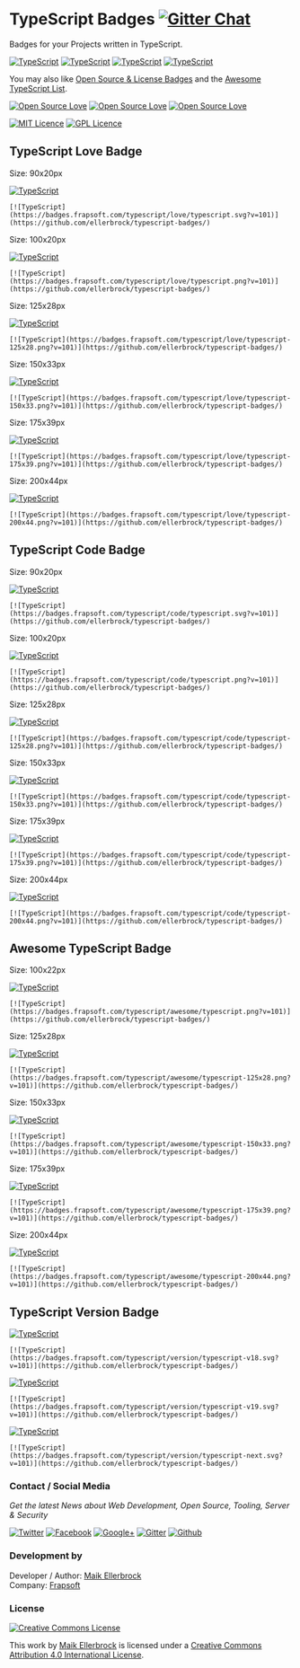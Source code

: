 # TypeScript Badges [![Gitter Chat](https://badges.gitter.im/frapsoft/frapsoft.svg?v=101)](https://gitter.im/frapsoft/frapsoft/)

Badges for your Projects written in TypeScript.

[![TypeScript](https://badges.frapsoft.com/typescript/love/typescript.png?v=101)](https://github.com/ellerbrock/typescript-badges/) [![TypeScript](https://badges.frapsoft.com/typescript/code/typescript.png?v=101)](https://github.com/ellerbrock/typescript-badges/) [![TypeScript](https://badges.frapsoft.com/typescript/awesome/typescript.png?v=101)](https://github.com/ellerbrock/typescript-badges/) [![TypeScript](https://badges.frapsoft.com/typescript/version/typescript-next.svg?v=101)](https://github.com/ellerbrock/typescript-badges/)

You may also like [Open Source & License Badges](https://github.com/ellerbrock/typescript-badges/) and the [Awesome TypeScript List](https://github.com/ellerbrock/awesome-typescript).

[![Open Source Love](https://badges.frapsoft.com/os/v1/open-source.png?v=102)](https://github.com/ellerbrock/open-source-badge/) [![Open Source Love](https://badges.frapsoft.com/os/v2/open-source.png?v=102)](https://github.com/ellerbrock/open-source-badge/) [![Open Source Love](https://badges.frapsoft.com/os/v3/open-source.png?v=102)](https://github.com/ellerbrock/open-source-badge/)

[![MIT Licence](https://badges.frapsoft.com/os/mit/mit.png?v=102)](https://opensource.org/licenses/mit-license.php) [![GPL Licence](https://badges.frapsoft.com/os/gpl/gpl.png?v=102)](https://opensource.org/licenses/GPL-3.0/)

## TypeScript Love Badge

Size: 90x20px

[![TypeScript](https://badges.frapsoft.com/typescript/love/typescript.svg?v=101)](https://github.com/ellerbrock/typescript-badges/)

`[![TypeScript](https://badges.frapsoft.com/typescript/love/typescript.svg?v=101)](https://github.com/ellerbrock/typescript-badges/)`

Size: 100x20px

[![TypeScript](https://badges.frapsoft.com/typescript/love/typescript.png?v=101)](https://github.com/ellerbrock/typescript-badges/)

`[![TypeScript](https://badges.frapsoft.com/typescript/love/typescript.png?v=101)](https://github.com/ellerbrock/typescript-badges/)`

Size: 125x28px

[![TypeScript](https://badges.frapsoft.com/typescript/love/typescript-125x28.png?v=101)](https://github.com/ellerbrock/typescript-badges/)

`[![TypeScript](https://badges.frapsoft.com/typescript/love/typescript-125x28.png?v=101)](https://github.com/ellerbrock/typescript-badges/)`

Size: 150x33px

[![TypeScript](https://badges.frapsoft.com/typescript/love/typescript-150x33.png?v=101)](https://github.com/ellerbrock/typescript-badges/)

`[![TypeScript](https://badges.frapsoft.com/typescript/love/typescript-150x33.png?v=101)](https://github.com/ellerbrock/typescript-badges/)`

Size: 175x39px

[![TypeScript](https://badges.frapsoft.com/typescript/love/typescript-175x39.png?v=101)](https://github.com/ellerbrock/typescript-badges/)

`[![TypeScript](https://badges.frapsoft.com/typescript/love/typescript-175x39.png?v=101)](https://github.com/ellerbrock/typescript-badges/)`

Size: 200x44px

[![TypeScript](https://badges.frapsoft.com/typescript/love/typescript-200x44.png?v=101)](https://github.com/ellerbrock/typescript-badges/)

`[![TypeScript](https://badges.frapsoft.com/typescript/love/typescript-200x44.png?v=101)](https://github.com/ellerbrock/typescript-badges/)`

## TypeScript Code Badge

Size: 90x20px

[![TypeScript](https://badges.frapsoft.com/typescript/code/typescript.svg?v=101)](https://github.com/ellerbrock/typescript-badges/)

`[![TypeScript](https://badges.frapsoft.com/typescript/code/typescript.svg?v=101)](https://github.com/ellerbrock/typescript-badges/)`

Size: 100x20px

[![TypeScript](https://badges.frapsoft.com/typescript/code/typescript.png?v=101)](https://github.com/ellerbrock/typescript-badges/)

`[![TypeScript](https://badges.frapsoft.com/typescript/code/typescript.png?v=101)](https://github.com/ellerbrock/typescript-badges/)`

Size: 125x28px

[![TypeScript](https://badges.frapsoft.com/typescript/code/typescript-125x28.png?v=101)](https://github.com/ellerbrock/typescript-badges/)

`[![TypeScript](https://badges.frapsoft.com/typescript/code/typescript-125x28.png?v=101)](https://github.com/ellerbrock/typescript-badges/)`

Size: 150x33px

[![TypeScript](https://badges.frapsoft.com/typescript/code/typescript-150x33.png?v=101)](https://github.com/ellerbrock/typescript-badges/)

`[![TypeScript](https://badges.frapsoft.com/typescript/code/typescript-150x33.png?v=101)](https://github.com/ellerbrock/typescript-badges/)`

Size: 175x39px

[![TypeScript](https://badges.frapsoft.com/typescript/code/typescript-175x39.png?v=101)](https://github.com/ellerbrock/typescript-badges/)

`[![TypeScript](https://badges.frapsoft.com/typescript/code/typescript-175x39.png?v=101)](https://github.com/ellerbrock/typescript-badges/)`

Size: 200x44px

[![TypeScript](https://badges.frapsoft.com/typescript/code/typescript-200x44.png?v=101)](https://github.com/ellerbrock/typescript-badges/)

`[![TypeScript](https://badges.frapsoft.com/typescript/code/typescript-200x44.png?v=101)](https://github.com/ellerbrock/typescript-badges/)`

## Awesome TypeScript Badge

Size: 100x22px

[![TypeScript](https://badges.frapsoft.com/typescript/awesome/typescript.png?v=101)](https://github.com/ellerbrock/open-source-badge/)

`[![TypeScript](https://badges.frapsoft.com/typescript/awesome/typescript.png?v=101)](https://github.com/ellerbrock/typescript-badges/)`

Size: 125x28px

[![TypeScript](https://badges.frapsoft.com/typescript/awesome/typescript-125x28.png?v=101)](https://github.com/ellerbrock/typescript-badges/)

`[![TypeScript](https://badges.frapsoft.com/typescript/awesome/typescript-125x28.png?v=101)](https://github.com/ellerbrock/typescript-badges/)`

Size: 150x33px

[![TypeScript](https://badges.frapsoft.com/typescript/awesome/typescript-150x33.png?v=101)](https://github.com/ellerbrock/typescript-badges/)

`[![TypeScript](https://badges.frapsoft.com/typescript/awesome/typescript-150x33.png?v=101)](https://github.com/ellerbrock/typescript-badges/)`

Size: 175x39px

[![TypeScript](https://badges.frapsoft.com/typescript/awesome/typescript-175x39.png?v=101)](https://github.com/ellerbrock/typescript-badges/)

`[![TypeScript](https://badges.frapsoft.com/typescript/awesome/typescript-175x39.png?v=101)](https://github.com/ellerbrock/typescript-badges/)`

Size: 200x44px

[![TypeScript](https://badges.frapsoft.com/typescript/awesome/typescript-200x44.png?v=101)](https://github.com/ellerbrock/typescript-badges/)

`[![TypeScript](https://badges.frapsoft.com/typescript/awesome/typescript-200x44.png?v=101)](https://github.com/ellerbrock/typescript-badges/)`

## TypeScript Version Badge

[![TypeScript](https://badges.frapsoft.com/typescript/version/typescript-v18.svg?v=101)](https://github.com/ellerbrock/typescript-badges/)

`[![TypeScript](https://badges.frapsoft.com/typescript/version/typescript-v18.svg?v=101)](https://github.com/ellerbrock/typescript-badges/)`

[![TypeScript](https://badges.frapsoft.com/typescript/version/typescript-v19.svg?v=101)](https://github.com/ellerbrock/typescript-badges/)

`[![TypeScript](https://badges.frapsoft.com/typescript/version/typescript-v19.svg?v=101)](https://github.com/ellerbrock/typescript-badges/)`

[![TypeScript](https://badges.frapsoft.com/typescript/version/typescript-next.svg?v=101)](https://github.com/ellerbrock/typescript-badges/)

`[![TypeScript](https://badges.frapsoft.com/typescript/version/typescript-next.svg?v=101)](https://github.com/ellerbrock/typescript-badges/)`

### Contact / Social Media

*Get the latest News about Web Development, Open Source, Tooling, Server & Security*

[![Twitter](https://github.frapsoft.com/social/twitter.png)](https://twitter.com/frapsoft/)
[![Facebook](https://github.frapsoft.com/social/facebook.png)](https://www.facebook.com/frapsoft/)
[![Google+](https://github.frapsoft.com/social/google-plus.png)](https://plus.google.com/116540931335841862774)
[![Gitter](https://github.frapsoft.com/social/gitter.png)](https://gitter.im/frapsoft/frapsoft/)
[![Github](https://github.frapsoft.com/social/github.png)](https://github.com/ellerbrock/)

### Development by 

Developer / Author: [Maik Ellerbrock](https://github.com/ellerbrock/)  
Company: [Frapsoft](https://github.com/frapsoft/)


### License 

<a rel="license" href="http://creativecommons.org/licenses/by/4.0/"><img alt="Creative Commons License" style="border-width:0" src="https://i.creativecommons.org/l/by/4.0/88x31.png" /></a><br />

This work by <a xmlns:cc="http://creativecommons.org/ns#" href="https://github.com/ellerbrock/" property="cc:attributionName" rel="cc:attributionURL">Maik Ellerbrock</a> is licensed under a <a rel="license" href="http://creativecommons.org/licenses/by/4.0/">Creative Commons Attribution 4.0 International License</a>.